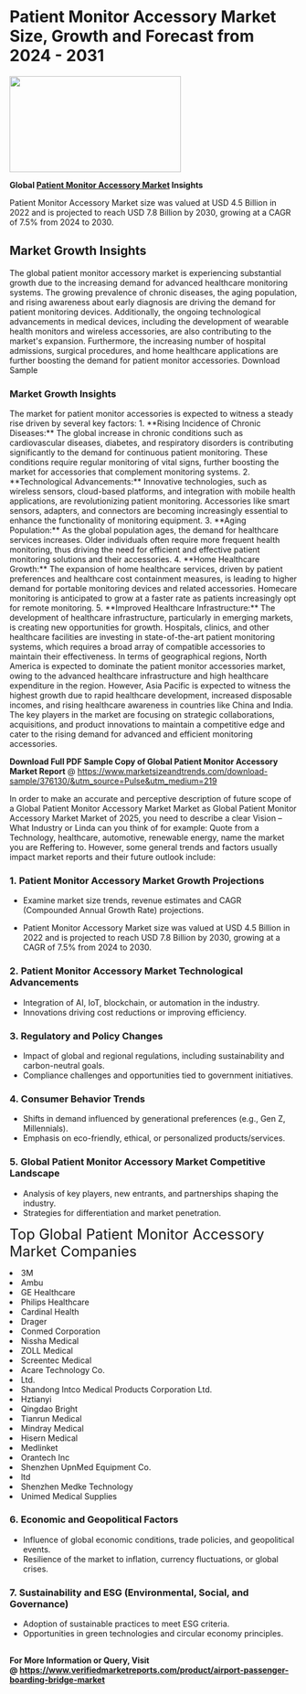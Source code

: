 <H1>Patient Monitor Accessory Market Size, Growth and Forecast from 2024 - 2031</H1><img class="aligncenter size-medium wp-image-584254" src="https://thirdeyenews.in/wp-content/uploads/2024/09/Global-Market-Research-300x168.jpeg" alt="" width="300" height="168" /><p><strong>Global&nbsp;<a href="https://www.marketsizeandtrends.com/download-sample/376130/&amp;utm_source=Pulse&amp;utm_medium=219">Patient Monitor Accessory Market</a> Insights</strong></p><p>Patient Monitor Accessory Market size was valued at USD 4.5 Billion in 2022 and is projected to reach USD 7.8 Billion by 2030, growing at a CAGR of 7.5% from 2024 to 2030.</p><p><h2>Market Growth Insights</h2> The global patient monitor accessory market is experiencing substantial growth due to the increasing demand for advanced healthcare monitoring systems. The growing prevalence of chronic diseases, the aging population, and rising awareness about early diagnosis are driving the demand for patient monitoring devices. Additionally, the ongoing technological advancements in medical devices, including the development of wearable health monitors and wireless accessories, are also contributing to the market's expansion. Furthermore, the increasing number of hospital admissions, surgical procedures, and home healthcare applications are further boosting the demand for patient monitor accessories. Download Sample <h3>Market Growth Insights</h3> The market for patient monitor accessories is expected to witness a steady rise driven by several key factors: 1. **Rising Incidence of Chronic Diseases:** The global increase in chronic conditions such as cardiovascular diseases, diabetes, and respiratory disorders is contributing significantly to the demand for continuous patient monitoring. These conditions require regular monitoring of vital signs, further boosting the market for accessories that complement monitoring systems. 2. **Technological Advancements:** Innovative technologies, such as wireless sensors, cloud-based platforms, and integration with mobile health applications, are revolutionizing patient monitoring. Accessories like smart sensors, adapters, and connectors are becoming increasingly essential to enhance the functionality of monitoring equipment. 3. **Aging Population:** As the global population ages, the demand for healthcare services increases. Older individuals often require more frequent health monitoring, thus driving the need for efficient and effective patient monitoring solutions and their accessories. 4. **Home Healthcare Growth:** The expansion of home healthcare services, driven by patient preferences and healthcare cost containment measures, is leading to higher demand for portable monitoring devices and related accessories. Homecare monitoring is anticipated to grow at a faster rate as patients increasingly opt for remote monitoring. 5. **Improved Healthcare Infrastructure:** The development of healthcare infrastructure, particularly in emerging markets, is creating new opportunities for growth. Hospitals, clinics, and other healthcare facilities are investing in state-of-the-art patient monitoring systems, which requires a broad array of compatible accessories to maintain their effectiveness. In terms of geographical regions, North America is expected to dominate the patient monitor accessories market, owing to the advanced healthcare infrastructure and high healthcare expenditure in the region. However, Asia Pacific is expected to witness the highest growth due to rapid healthcare development, increased disposable incomes, and rising healthcare awareness in countries like China and India. The key players in the market are focusing on strategic collaborations, acquisitions, and product innovations to maintain a competitive edge and cater to the rising demand for advanced and efficient monitoring accessories. </p><p><span class=""><strong>Download Full PDF Sample Copy of Global Patient Monitor Accessory Market Report</strong> @ <a href="https://www.marketsizeandtrends.com/download-sample/376130/&amp;utm_source=Pulse&amp;utm_medium=219" target="_blank">https://www.marketsizeandtrends.com/download-sample/376130/&amp;utm_source=Pulse&amp;utm_medium=219</a></span></p><p>In order to make an accurate and perceptive description of future scope of a Global&nbsp;Patient Monitor Accessory Market Market as Global&nbsp;Patient Monitor Accessory Market Market of 2025, you need to describe a clear Vision &ndash; What Industry or Linda can you think of for example: Quote from a Technology, healthcare, automotive, renewable energy, name the market you are Reffering to. However, some general trends and factors usually impact market reports and their future outlook include:</p><h3>1.&nbsp;<strong>Patient Monitor Accessory Market Growth Projections</strong></h3><ul><li>Examine market size trends, revenue estimates and CAGR (Compounded Annual Growth Rate) projections.</li><li><p>Patient Monitor Accessory Market size was valued at USD 4.5 Billion in 2022 and is projected to reach USD 7.8 Billion by 2030, growing at a CAGR of 7.5% from 2024 to 2030.</p></li></ul><h3>2.&nbsp;<strong>Patient Monitor Accessory Market Technological Advancements</strong></h3><ul><li>Integration of AI, IoT, blockchain, or automation in the industry.</li><li>Innovations driving cost reductions or improving efficiency.</li></ul><h3>3.&nbsp;<strong>Regulatory and Policy Changes</strong></h3><ul><li>Impact of global and regional regulations, including sustainability and carbon-neutral goals.</li><li>Compliance challenges and opportunities tied to government initiatives.</li></ul><h3>4.&nbsp;<strong>Consumer Behavior Trends</strong></h3><ul><li>Shifts in demand influenced by generational preferences (e.g., Gen Z, Millennials).</li><li>Emphasis on eco-friendly, ethical, or personalized products/services.</li></ul><h3>5.&nbsp;<strong>Global Patient Monitor Accessory Market Competitive Landscape</strong></h3><ul><li>Analysis of key players, new entrants, and partnerships shaping the industry.</li><li>Strategies for differentiation and market penetration.</li></ul><p data-pm-slice="1 1 []"><span style="color: inherit; font-family: inherit; font-size: 25px;">Top Global Patient Monitor Accessory Market Companies</span></p><div class="" data-test-id=""><p><li>3M</li><li> Ambu</li><li> GE Healthcare</li><li> Philips Healthcare</li><li> Cardinal Health</li><li> Drager</li><li> Conmed Corporation</li><li> Nissha Medical</li><li> ZOLL Medical</li><li> Screentec Medical</li><li> Acare Technology Co.</li><li> Ltd.</li><li> Shandong Intco Medical Products Corporation Ltd.</li><li> Hztianyi</li><li> Qingdao Bright</li><li> Tianrun Medical</li><li> Mindray Medical</li><li> Hisern Medical</li><li> Medlinket</li><li> Orantech Inc</li><li> Shenzhen UpnMed Equipment Co.</li><li>ltd</li><li> Shenzhen Medke Technology</li><li> Unimed Medical Supplies</li></p></div><h3>6.&nbsp;<strong>Economic and Geopolitical Factors</strong></h3><ul><li>Influence of global economic conditions, trade policies, and geopolitical events.</li><li>Resilience of the market to inflation, currency fluctuations, or global crises.</li></ul><h3>7.&nbsp;<strong>Sustainability and ESG (Environmental, Social, and Governance)</strong></h3><ul><li>Adoption of sustainable practices to meet ESG criteria.</li><li>Opportunities in green technologies and circular economy principles.</li></ul><h2><strong style="font-size: 14px;">For More Information or Query, Visit @&nbsp;</strong><a style="background-color: #ffffff; font-size: 14px;" href="https://www.marketsizeandtrends.com/report/patient-monitor-accessory-market/" target="_blank">https://www.verifiedmarketreports.com/product/airport-passenger-boarding-bridge-market</a></h2>
